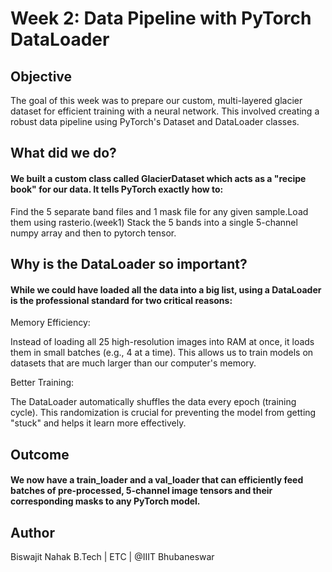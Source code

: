 # Week 2: Data Pipeline with PyTorch DataLoader
## Objective
  The goal of this week was to prepare our custom, multi-layered glacier dataset for efficient training with a neural network.
  This involved creating a robust data pipeline using PyTorch's Dataset and DataLoader classes.
  
## What did we do?
#### We built a custom class called GlacierDataset which acts as a "recipe book" for our data. It tells PyTorch exactly how to:
  Find the 5 separate band files and 1 mask file for any given sample.Load them using rasterio.(week1)
  Stack the 5 bands into a single 5-channel numpy array and then to pytorch tensor.

## Why is the DataLoader so important?
#### While we could have loaded all the data into a big list, using a DataLoader is the professional standard for two critical reasons:
Memory Efficiency:  

  Instead of loading all 25 high-resolution images into RAM at once, it loads them in small batches (e.g., 4 at a time). 
  This allows us to train models on datasets that are much larger than our computer's memory.

Better Training:
  
  The DataLoader automatically shuffles the data every epoch (training cycle).
  This randomization is crucial for preventing the model from getting "stuck" and helps it learn more effectively.

## Outcome
#### We now have a train_loader and a val_loader that can efficiently feed batches of pre-processed, 5-channel image tensors and their corresponding masks to any PyTorch model.

## Author 
  Biswajit Nahak
  B.Tech | ETC | @IIIT Bhubaneswar
